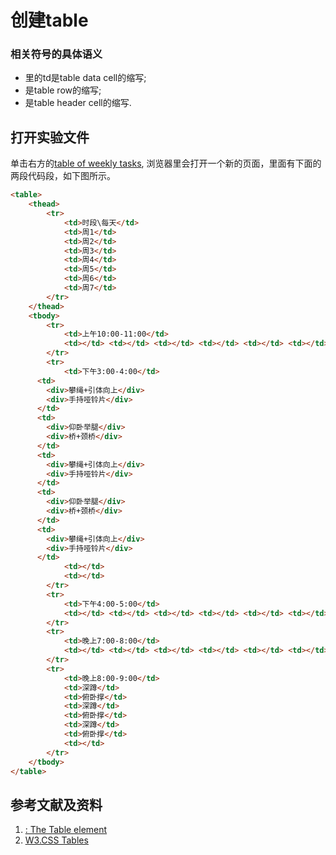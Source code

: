 # 创建table

### 相关符号的具体语义
- <td> 里的td是table data cell的缩写;
- <tr> 是table row的缩写;
- <th> 是table header cell的缩写.

## 打开实验文件

单击右方的[table of weekly tasks](https://codepen.io/quanbinn/pen/abJrJmr), 浏览器里会打开一个新的页面，里面有下面的两段代码段，如下图所示。

```html
<table>
	<thead>
		<tr>
			<td>时段\每天</td>			
			<td>周1</td>
			<td>周2</td>
			<td>周3</td>
			<td>周4</td>
			<td>周5</td>
			<td>周6</td>
			<td>周7</td>					
		</tr>
	</thead>
	<tbody>
		<tr>
			<td>上午10:00-11:00</td>			
			<td></td> <td></td> <td></td> <td></td> <td></td> <td></td> <td></td>	
		</tr>		
		<tr>
			<td>下午3:00-4:00</td>			
      <td>
        <div>攀绳+引体向上</div>
        <div>手持哑铃片</div>
      </td>
      <td>
        <div>仰卧举腿</div>
        <div>桥+颈桥</div>
      </td>
      <td>
        <div>攀绳+引体向上</div>
        <div>手持哑铃片</div>
      </td>
      <td>
        <div>仰卧举腿</div>
        <div>桥+颈桥</div>
      </td>
      <td>
        <div>攀绳+引体向上</div>
        <div>手持哑铃片</div>
      </td>
			<td></td>
			<td></td>					
		</tr>		
		<tr>
			<td>下午4:00-5:00</td>			
			<td></td> <td></td> <td></td> <td></td> <td></td> <td></td> <td></td>		
		</tr>
		<tr>
			<td>晚上7:00-8:00</td>			
			<td></td> <td></td> <td></td> <td></td> <td></td> <td></td> <td></td>	
		</tr>					
		<tr>
			<td>晚上8:00-9:00</td>			
			<td>深蹲</td>
			<td>俯卧撑</td>
			<td>深蹲</td>
			<td>俯卧撑</td>
			<td>深蹲</td>
			<td>俯卧撑</td>
			<td></td>					
		</tr>						
	</tbody>
</table>
```

## 参考文献及资料

1. [<table>: The Table element](https://developer.mozilla.org/en-US/docs/Web/HTML/Element/table) 
2. [W3.CSS Tables](https://www.w3schools.com/w3css/w3css_tables.asp) 